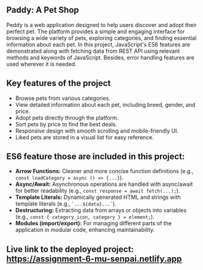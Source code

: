 ## Paddy: A Pet Shop

Peddy is a web application designed to help users discover and adopt their perfect pet. The platform provides a simple and engaging interface for browsing a wide variety of pets, exploring categories, and finding essential information about each pet. In this project, JavaScript's ES6 features are demonstrated along with fetching data from REST API using relevant methods and keywords of JavaScript. Besides, error handling features are used wherever it is needed.

## Key features of the project

- Browse pets from various categories.
- View detailed information about each pet, including breed, gender, and price.
- Adopt pets directly through the platform.
- Sort pets by price to find the best deals.
- Responsive design with smooth scrolling and mobile-friendly UI.
- Liked pets are stored in a visual list for easy reference.

## ES6 feature those are included in this project:

- **Arrow Functions:** Cleaner and more concise function definitions (e.g., `const loadCategory = async () => {...}`).
- **Async/Await:** Asynchronous operations are handled with async/await for better readability (e.g., `const response = await fetch(...);`).
- **Template Literals:** Dynamically generated HTML and strings with template literals (e.g., `` `...${data}...` ``).
- **Destructuring:** Extracting data from arrays or objects into variables (e.g., `const { category_icon, category } = element;`).
- **Modules (import/export):** For managing different parts of the application in modular code, enhancing maintainability.

## Live link to the deployed project: https://assignment-6-mu-senpai.netlify.app